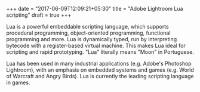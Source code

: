 +++
date = "2017-06-09T12:09:21+05:30"
title = "Adobe Lightroom Lua scripting"
draft = true
+++


Lua is a powerful embeddable scripting language, which supports procedural programming, object-oriented programming, functional programming and more. Lua is dynamically typed, run by interpreting bytecode with a register-based virtual machine. This makes Lua ideal for scripting and rapid prototyping. "Lua" literally means "Moon" in Portuguese. 

Lua has been used in many industrial applications (e.g. Adobe's Photoshop Lightroom), with an emphasis on embedded systems and games (e.g. World of Warcraft and Angry Birds). Lua is currently the leading scripting language in games.

